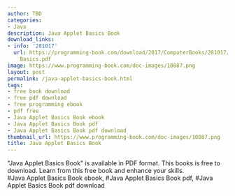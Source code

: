 ```yaml
---
author: TBD
categories:
- Java
description: Java Applet Basics Book
download_links:
- info: '281017'
  url: https://programming-book.com/download/2017/ComputerBooks/281017/Java Applet
    Basics.pdf
image: https://www.programming-book.com/doc-images/10087.png
layout: post
permalink: /java-applet-basics-book.html
tags:
- free book download
- free pdf download
- free programming ebook
- pdf free
- Java Applet Basics Book ebook
- Java Applet Basics Book pdf
- Java Applet Basics Book pdf download
thumbnail_url: https://www.programming-book.com/doc-images/10087.png
title: Java Applet Basics Book
---
```


 
<div class="item-desc text-justify">
  "Java Applet Basics Book" is available in PDF format. This books is free to download. Learn from this free book and enhance your skills.
  <br>
  #Java Applet Basics Book ebook, #Java Applet Basics Book pdf, #Java Applet Basics Book pdf download
</div>